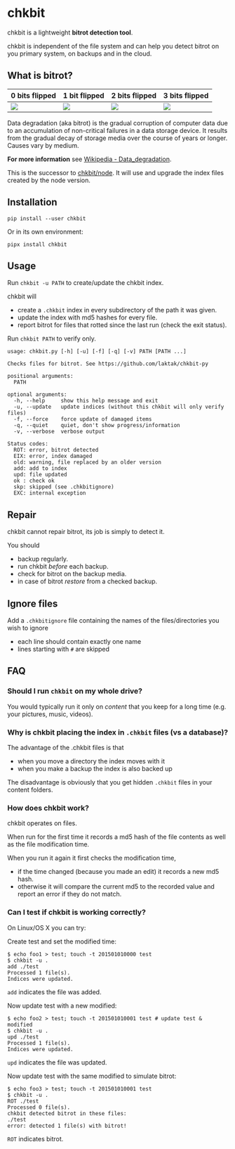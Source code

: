 # chkbit

chkbit is a lightweight **bitrot detection tool**.

chkbit is independent of the file system and can help you detect bitrot on you primary system, on backups and in the cloud.

## What is bitrot?

0 bits flipped | 1 bit flipped  | 2 bits flipped | 3 bits flipped
-------------- | -------------- | -------------- | --------------
![](https://upload.wikimedia.org/wikipedia/commons/thumb/2/2f/Bitrot_in_JPEG_files%2C_0_bits_flipped.jpg/180px-Bitrot_in_JPEG_files%2C_0_bits_flipped.jpg) | ![](https://upload.wikimedia.org/wikipedia/commons/thumb/1/1a/Bitrot_in_JPEG_files%2C_1_bit_flipped.jpg/180px-Bitrot_in_JPEG_files%2C_1_bit_flipped.jpg) | ![](https://upload.wikimedia.org/wikipedia/commons/thumb/3/37/Bitrot_in_JPEG_files%2C_2_bits_flipped.jpg/180px-Bitrot_in_JPEG_files%2C_2_bits_flipped.jpg) | ![](https://upload.wikimedia.org/wikipedia/commons/thumb/d/dd/Bitrot_in_JPEG_files%2C_3_bits_flipped.jpg/180px-Bitrot_in_JPEG_files%2C_3_bits_flipped.jpg) | 

Data degradation (aka bitrot) is the gradual corruption of computer data due to an accumulation of non-critical failures in a data storage device. It results from the gradual decay of storage media over the course of years or longer. Causes vary by medium.

**For more information** see [Wikipedia - Data_degradation](https://en.wikipedia.org/wiki/Data_degradation).

This is the successor to [chkbit/node](https://github.com/laktak/chkbit-py). It will use and upgrade the index files created by the node version.

## Installation

```
pip install --user chkbit
```

Or in its own environment:

```
pipx install chkbit
```

## Usage

Run `chkbit -u PATH` to create/update the chkbit index.

chkbit will

- create a `.chkbit` index in every subdirectory of the path it was given.
- update the index with md5 hashes for every file.
- report bitrot for files that rotted since the last run (check the exit status).

Run `chkbit PATH` to verify only.

```
usage: chkbit.py [-h] [-u] [-f] [-q] [-v] PATH [PATH ...]

Checks files for bitrot. See https://github.com/laktak/chkbit-py

positional arguments:
  PATH

optional arguments:
  -h, --help     show this help message and exit
  -u, --update   update indices (without this chkbit will only verify files)
  -f, --force    force update of damaged items
  -q, --quiet    quiet, don't show progress/information
  -v, --verbose  verbose output

Status codes:
  ROT: error, bitrot detected
  EIX: error, index damaged
  old: warning, file replaced by an older version
  add: add to index
  upd: file updated
  ok : check ok
  skp: skipped (see .chkbitignore)
  EXC: internal exception
```

## Repair

chkbit cannot repair bitrot, its job is simply to detect it.

You should

- backup regularly.
- run chkbit *before* each backup.
- check for bitrot on the backup media.
- in case of bitrot *restore* from a checked backup.

## Ignore files

Add a `.chkbitignore` file containing the names of the files/directories you wish to ignore

- each line should contain exactly one name
- lines starting with `#` are skipped

## FAQ

### Should I run `chkbit` on my whole drive?

You would typically run it only on *content* that you keep for a long time (e.g. your pictures, music, videos).

### Why is chkbit placing the index in `.chkbit` files (vs a database)?

The advantage of the .chkbit files is that

- when you move a directory the index moves with it
- when you make a backup the index is also backed up

The disadvantage is obviously that you get hidden `.chkbit` files in your content folders.

### How does chkbit work?

chkbit operates on files.

When run for the first time it records a md5 hash of the file contents as well as the file modification time.

When you run it again it first checks the modification time,

- if the time changed (because you made an edit) it records a new md5 hash.
- otherwise it will compare the current md5 to the recorded value and report an error if they do not match.

### Can I test if chkbit is working correctly?

On Linux/OS X you can try:

Create test and set the modified time:
```
$ echo foo1 > test; touch -t 201501010000 test
$ chkbit -u .
add ./test
Processed 1 file(s).
Indices were updated.
```
`add` indicates the file was added.

Now update test with a new modified:
```
$ echo foo2 > test; touch -t 201501010001 test # update test & modified
$ chkbit -u .
upd ./test
Processed 1 file(s).
Indices were updated.
```

`upd` indicates the file was updated.

Now update test with the same modified to simulate bitrot:
```
$ echo foo3 > test; touch -t 201501010001 test
$ chkbit -u .
ROT ./test
Processed 0 file(s).
chkbit detected bitrot in these files:
./test
error: detected 1 file(s) with bitrot!
```

`ROT` indicates bitrot.

